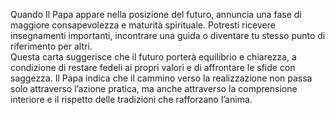 Quando Il Papa appare nella posizione del futuro, annuncia una fase di maggiore consapevolezza e maturità spirituale. Potresti ricevere insegnamenti importanti, incontrare una guida o diventare tu stesso punto di riferimento per altri.  
Questa carta suggerisce che il futuro porterà equilibrio e chiarezza, a condizione di restare fedeli ai propri valori e di affrontare le sfide con saggezza. Il Papa indica che il cammino verso la realizzazione non passa solo attraverso l’azione pratica, ma anche attraverso la comprensione interiore e il rispetto delle tradizioni che rafforzano l’anima.
